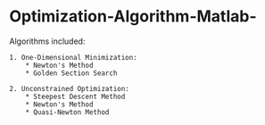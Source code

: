 # Optimization-Algorithm-Matlab-
Algorithms included:
```
1. One-Dimensional Minimization:
    * Newton's Method
    * Golden Section Search

2. Unconstrained Optimization:
    * Steepest Descent Method
    * Newton's Method
    * Quasi-Newton Method
```
